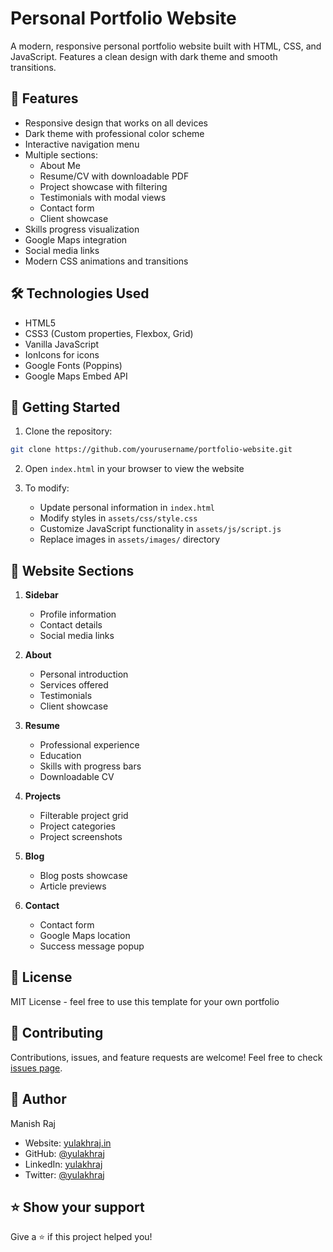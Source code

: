 # Personal Portfolio Website

A modern, responsive personal portfolio website built with HTML, CSS, and JavaScript. Features a clean design with dark theme and smooth transitions.

## 🌟 Features

- Responsive design that works on all devices
- Dark theme with professional color scheme
- Interactive navigation menu
- Multiple sections:
  - About Me
  - Resume/CV with downloadable PDF
  - Project showcase with filtering
  - Testimonials with modal views
  - Contact form
  - Client showcase
- Skills progress visualization
- Google Maps integration
- Social media links
- Modern CSS animations and transitions

## 🛠️ Technologies Used

- HTML5
- CSS3 (Custom properties, Flexbox, Grid)
- Vanilla JavaScript
- IonIcons for icons
- Google Fonts (Poppins)
- Google Maps Embed API

## 🚀 Getting Started

1. Clone the repository:
```bash
git clone https://github.com/yourusername/portfolio-website.git
```

2. Open `index.html` in your browser to view the website

3. To modify:
   - Update personal information in `index.html`
   - Modify styles in `assets/css/style.css`
   - Customize JavaScript functionality in `assets/js/script.js`
   - Replace images in `assets/images/` directory

## 📱 Website Sections

1. **Sidebar**
   - Profile information
   - Contact details
   - Social media links

2. **About**
   - Personal introduction
   - Services offered
   - Testimonials
   - Client showcase

3. **Resume**
   - Professional experience
   - Education
   - Skills with progress bars
   - Downloadable CV

4. **Projects**
   - Filterable project grid
   - Project categories
   - Project screenshots

5. **Blog**
   - Blog posts showcase
   - Article previews

6. **Contact**
   - Contact form
   - Google Maps location
   - Success message popup

## 📄 License

MIT License - feel free to use this template for your own portfolio

## 🤝 Contributing

Contributions, issues, and feature requests are welcome! Feel free to check [issues page](https://github.com/yourusername/portfolio-website/issues).

## 👤 Author

Manish Raj
- Website: [yulakhraj.in](https://yulakhraj.in)
- GitHub: [@yulakhraj](https://github.com/yulakhraj)
- LinkedIn: [yulakhraj](https://linkedin.com/in/yulakhraj)
- Twitter: [@yulakhraj](https://twitter.com/yulakhraj)

## ⭐ Show your support

Give a ⭐️ if this project helped you!
